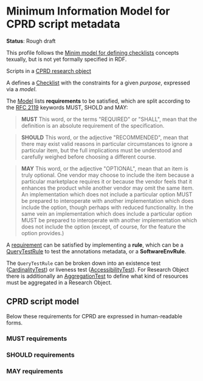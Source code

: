 # Minimum Information Model for CPRD script metadata

**Status**: Rough draft

This profile follows the 
[Minim model for defining checklists](https://github.com/wf4ever/ro-manager/blob/master/Minim/Minim-description.md) 
concepts texually, but is not yet formally specified in RDF. 

Scripts in a [CPRD research object](../)

A defines a [Checklist](https://github.com/wf4ever/ro-manager/blob/master/Minim/minim-revised.md#minimchecklist) with the constraints for a given *purpose*, 
expressed via a *model*. 

The [Model](https://github.com/wf4ever/ro-manager/blob/master/Minim/minim-revised.md#minimmodel) lists **requirements** to be satisfied, which are split according to the 
[RFC 2119](https://www.ietf.org/rfc/rfc2119) keywords MUST, SHOLD and MAY:

> **MUST**   This word, or the terms "REQUIRED" or "SHALL", mean that the
> definition is an absolute requirement of the specification.

> **SHOULD**   This word, or the adjective "RECOMMENDED", mean that there
> may exist valid reasons in particular circumstances to ignore a
> particular item, but the full implications must be understood and
> carefully weighed before choosing a different course.

> **MAY**   This word, or the adjective "OPTIONAL", mean that an item is
> truly optional.  One vendor may choose to include the item because a
> particular marketplace requires it or because the vendor feels that
> it enhances the product while another vendor may omit the same item.
> An implementation which does not include a particular option MUST be
> prepared to interoperate with another implementation which does
> include the option, though perhaps with reduced functionality. In the
> same vein an implementation which does include a particular option
> MUST be prepared to interoperate with another implementation which
> does not include the option (except, of course, for the feature the
> option provides.)

A [requirement](https://github.com/wf4ever/ro-manager/blob/master/Minim/minim-revised.md#minimrequirement) can be satisfied by implementing a **rule**, which can be a 
[QueryTestRule](https://github.com/wf4ever/ro-manager/blob/master/Minim/minim-revised.md#minimquerytestrule) to test the annotations metadata, or a 
**SoftwareEnvRule**.

The `QueryTestRule` can be broken down into an existence test ([CardinalityTest](https://github.com/wf4ever/ro-manager/blob/master/Minim/minim-revised.md#minimcardinalitytest-existence-test)) or liveness test ([AccessibilityTest](https://github.com/wf4ever/ro-manager/blob/master/Minim/minim-revised.md#minimaccessibilitytest-liveness-test)). For Research Object there is additionally an [AggregationTest](https://github.com/wf4ever/ro-manager/blob/master/Minim/minim-revised.md#minimaggregationtest)  to define what kind of resources must be aggregated in a Research Object.



## CPRD script model

Below these requirements for CPRD are expressed in human-readable forms.


### MUST requirements

### SHOULD requirements

### MAY requirements
